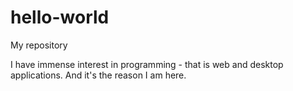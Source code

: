 # hello-world
My repository

I have immense interest in programming - that is web and desktop applications. And it's the reason I am here.
